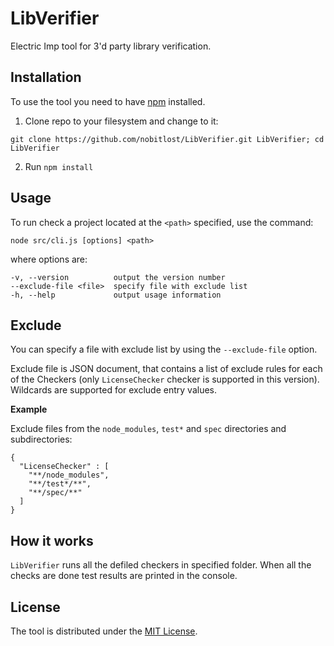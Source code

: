 # LibVerifier

Electric Imp tool for 3'd party library verification.

## Installation 

To use the tool you need to have [npm](https://www.npmjs.com/get-npm) installed.

1. Clone repo to your filesystem and change to it: 
```
git clone https://github.com/nobitlost/LibVerifier.git LibVerifier; cd LibVerifier
```
2. Run `npm install`

## Usage

To run check a project located at the `<path>` specified, use the command:  
```
node src/cli.js [options] <path>
``` 
where options are: 

```
-v, --version          output the version number
--exclude-file <file>  specify file with exclude list
-h, --help             output usage information
```

## Exclude

You can specify a file with exclude list by using the `--exclude-file` option.

Exclude file is JSON document, that contains a list of exclude rules for each of the Checkers
(only `LicenseChecker` checker is supported in this version). Wildcards are supported for
exclude entry values.

**Example**

Exclude files from the `node_modules`, `test*` and `spec` directories and subdirectories:

```
{
  "LicenseChecker" : [
    "**/node_modules",
    "**/test*/**",
    "**/spec/**"
  ]
}
```

## How it works

`LibVerifier` runs all the defiled checkers in specified folder. When all the checks are done
test results are printed in the console.

## License

The tool is distributed under the [MIT License](./LICENSE).
